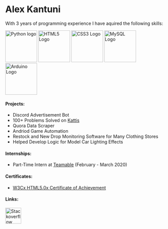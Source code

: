 # Alex Kantuni

With 3 years of programming experience I have aquired the following skills:



<img src="https://upload.wikimedia.org/wikipedia/commons/c/c3/Python-logo-notext.svg" alt="Python logo" height="100"/> <img src="https://upload.wikimedia.org/wikipedia/commons/6/61/HTML5_logo_and_wordmark.svg" alt="HTML5 Logo" height="100"/> <img src="https://upload.wikimedia.org/wikipedia/commons/d/d5/CSS3_logo_and_wordmark.svg" alt="CSS3 Logo" height="100"/> <img src="https://www.mysql.com/common/logos/logo-mysql-170x115.png" alt="MySQL Logo" height="100"/> <img src="https://upload.wikimedia.org/wikipedia/commons/8/87/Arduino_Logo.svg" alt="Arduino Logo" height="100"/>



#### Projects:

- Discord Advertisement Bot
- 100+ Problems Solved on [Kattis](https://open.kattis.com/users/akantuni)
- Quora Data Scraper
- Andriod Game Automation
- Restock and New Drop Monitoring Software for Many Clothing Stores
- Helped Develop Logic for Model Car Lighting Effects



#### Internships:

- Part-Time Intern at [Teamable](https://www.teamable.com/) (February - March 2020)



#### Certificates:

- [W3Cx HTML5.0x Certificate of Achievement](https://courses.edx.org/certificates/707fd3bcb6f14627b26df79dcc34e478)



#### Links:

[<img src="https://upload.wikimedia.org/wikipedia/commons/e/ef/Stack_Overflow_icon.svg" alt="Stackoverflow Logo" height="50">](https://stackoverflow.com/users/5605564/kantuni)

